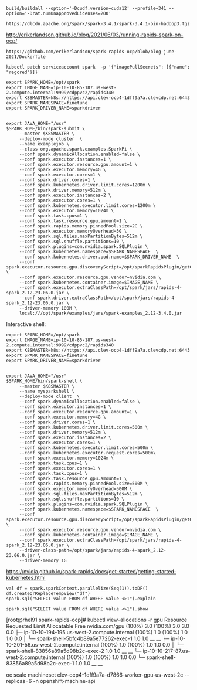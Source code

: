 

```
build/buildall --option='-Dcudf.version=cuda12' --profile=341 --option='-Drat.numUnapprovedLicenses=200'

https://dlcdn.apache.org/spark/spark-3.4.1/spark-3.4.1-bin-hadoop3.tgz
```

http://erikerlandson.github.io/blog/2021/06/03/running-rapids-spark-on-ocp/


```
https://github.com/erikerlandson/spark-rapids-ocp/blob/blog-june-2021/Dockerfile

kubectl patch serviceaccount spark  -p '{"imagePullSecrets": [{"name": "regcred"}]}'

```


```
export SPARK_HOME=/opt/spark
export IMAGE_NAME=ip-10-10-85-187.us-west-2.compute.internal:9999/cdppvc2/rapids340
export K8SMASTER=k8s://https://api.clev-ocp4-1dff9a7a.clevcdp.net:6443
export SPARK_NAMESPACE=finetune
export SPARK_DRIVER_NAME=sparkdriver


export JAVA_HOME="/usr"
$SPARK_HOME/bin/spark-submit \
     --master $K8SMASTER \
     --deploy-mode cluster  \
     --name examplejob \
     --class org.apache.spark.examples.SparkPi \
     --conf spark.dynamicAllocation.enabled=false \
     --conf spark.executor.instances=1 \
     --conf spark.executor.resource.gpu.amount=1 \
     --conf spark.executor.memory=4G \
     --conf spark.executor.cores=1 \
     --conf spark.driver.cores=1 \
     --conf spark.kubernetes.driver.limit.cores=1200m \
     --conf spark.driver.memory=512m \
     --conf spark.executor.instances=2 \
     --conf spark.executor.cores=1 \
     --conf spark.kubernetes.executor.limit.cores=1200m \
     --conf spark.executor.memory=1024m \
     --conf spark.task.cpus=1 \
     --conf spark.task.resource.gpu.amount=1 \
     --conf spark.rapids.memory.pinnedPool.size=2G \
     --conf spark.executor.memoryOverhead=3G \
     --conf spark.sql.files.maxPartitionBytes=512m \
     --conf spark.sql.shuffle.partitions=10 \
     --conf spark.plugins=com.nvidia.spark.SQLPlugin \
     --conf spark.kubernetes.namespace=$SPARK_NAMESPACE  \
     --conf spark.kubernetes.driver.pod.name=$SPARK_DRIVER_NAME  \
     --conf spark.executor.resource.gpu.discoveryScript=/opt/sparkRapidsPlugin/getGpusResources.sh \
     --conf spark.executor.resource.gpu.vendor=nvidia.com \
     --conf spark.kubernetes.container.image=$IMAGE_NAME \
     --conf spark.executor.extraClassPath=/opt/spark/jars/rapids-4-spark_2.12-23.06.0.jar \
     --conf spark.driver.extraClassPath=/opt/spark/jars/rapids-4-spark_2.12-23.06.0.jar \
     --driver-memory 100M \
     local:///opt/spark/examples/jars/spark-examples_2.12-3.4.0.jar
```

Interactive shell:
```
export SPARK_HOME=/opt/spark
export IMAGE_NAME=ip-10-10-85-187.us-west-2.compute.internal:9999/cdppvc2/rapids340
export K8SMASTER=k8s://https://api.clev-ocp4-1dff9a7a.clevcdp.net:6443
export SPARK_NAMESPACE=finetune
export SPARK_DRIVER_NAME=sparkdriver


export JAVA_HOME="/usr"
$SPARK_HOME/bin/spark-shell \
     --master $K8SMASTER \
     --name mysparkshell \
     --deploy-mode client  \
     --conf spark.dynamicAllocation.enabled=false \
     --conf spark.executor.instances=1 \
     --conf spark.executor.resource.gpu.amount=1 \
     --conf spark.executor.memory=4G \
     --conf spark.driver.cores=1 \
     --conf spark.kubernetes.driver.limit.cores=500m \
     --conf spark.driver.memory=512m \
     --conf spark.executor.instances=2 \
     --conf spark.executor.cores=1 \
     --conf spark.kubernetes.executor.limit.cores=500m \
     --conf spark.kubernetes.executor.request.cores=500m\
     --conf spark.executor.memory=1024m \
     --conf spark.task.cpus=1 \
     --conf spark.executor.cores=1 \
     --conf spark.task.cpus=1 \
     --conf spark.task.resource.gpu.amount=1 \
     --conf spark.rapids.memory.pinnedPool.size=500M \
     --conf spark.executor.memoryOverhead=500M \
     --conf spark.sql.files.maxPartitionBytes=512m \
     --conf spark.sql.shuffle.partitions=10 \
     --conf spark.plugins=com.nvidia.spark.SQLPlugin \
     --conf spark.kubernetes.namespace=$SPARK_NAMESPACE  \
     --conf spark.executor.resource.gpu.discoveryScript=/opt/sparkRapidsPlugin/getGpusResources.sh \
     --conf spark.executor.resource.gpu.vendor=nvidia.com \
     --conf spark.kubernetes.container.image=$IMAGE_NAME \
     --conf spark.executor.extraClassPath=/opt/spark/jars/rapids-4-spark_2.12-23.06.0.jar \
     --driver-class-path=/opt/spark/jars/rapids-4-spark_2.12-23.06.0.jar \
     --driver-memory 1G

```

https://nvidia.github.io/spark-rapids/docs/get-started/getting-started-kubernetes.html

```
val df = spark.sparkContext.parallelize(Seq(1)).toDF()
df.createOrReplaceTempView("df")
spark.sql("SELECT value FROM df WHERE value <>1").explain
```

```
spark.sql("SELECT value FROM df WHERE value <>1").show
```

[root@rhel91 spark-rapids-ocp]# kubectl view-allocations -r gpu
 Resource                                          Requested       Limit  Allocatable  Free
  nvidia.com/gpu                                  (100%) 3.0  (100%) 3.0          3.0   0.0
  ├─ ip-10-10-194-195.us-west-2.compute.internal  (100%) 1.0  (100%) 1.0          1.0   0.0
  │  └─ spark-shell-5bfc4b89a5e77262-exec-1              1.0         1.0           __    __
  ├─ ip-10-10-201-56.us-west-2.compute.internal   (100%) 1.0  (100%) 1.0          1.0   0.0
  │  └─ spark-shell-83856a89a5d98b2c-exec-2              1.0         1.0           __    __
  └─ ip-10-10-217-87.us-west-2.compute.internal   (100%) 1.0  (100%) 1.0          1.0   0.0
     └─ spark-shell-83856a89a5d98b2c-exec-1              1.0         1.0           __    __


oc scale machineset clev-ocp4-1dff9a7a-d7866-worker-gpu-us-west-2c --replicas=6 -n openshift-machine-api
```
